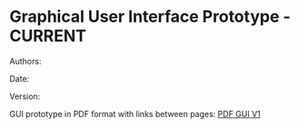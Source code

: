 # Graphical User Interface Prototype - CURRENT

Authors:

Date:

Version:

GUI prototype in PDF format with links between pages: [PDF GUI V1](./img/EZelectronics-GUI-v1.pdf)
